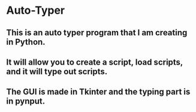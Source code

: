 ﻿# Auto-Typer

<h2>This is an auto typer program that I am creating in Python.</h2>
<h2>It will allow you to create a script, load scripts, and it will type out scripts.</h2>
<h2>The GUI is made in Tkinter and the typing part is in pynput.</h2>
